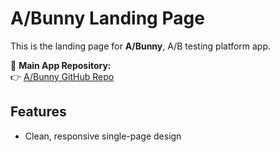 # A/Bunny Landing Page

This is the landing page for **A/Bunny**, A/B testing platform app.

📄 **Main App Repository:**  
👉 [A/Bunny GitHub Repo](https://github.com/irakligeek/abunny)

## Features

- Clean, responsive single-page design